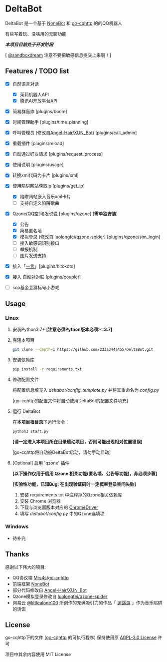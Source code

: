 # DeltaBot

DeltaBot 是一个基于 [NoneBot](https://github.com/nonebot/nonebot) 和 [go-cqhttp](https://github.com/Mrs4s/go-cqhttp) 的的QQ机器人

有些写着玩、没啥用的无聊功能

***本项目目前处于开发阶段***

[ [@sandboxdream](https://github.com/sandboxdream) 注意不要把敏感信息提交上来啊！]



## Features / TODO list

- [x] 自然语言对话
  - [x] 茉莉机器人API
  - [x] 腾讯AI开放平台API
- [x] 简易群轰炸 [plugins/boom]
- [x] 时间管理助手 [plugins/time_planning]
- [x] 呼叫管理员 (修改自[Angel-Hair/XUN_Bot](https://github.com/Angel-Hair/XUN_Bot/blob/master/xunbot/plugins/call_admin)) [plugins/call_admin]
- [x] 重载插件 [plugins/reload]
- [x] 自动通过好友请求 [plugins/request_process]
- [x] 使用说明 [plugins/usage]
- [x] 转换xml代码为卡片 [plugins/xml]
- [x] 使用陷阱网站获取ip [plugins/get_ip]
  - [x] 陷阱网站嵌入音乐xml卡片
  - [ ] 支持自定义陷阱歌曲
- [x] Qzone(QQ空间)发说说 [plugins/qzone] [**需单独安装**]
  - [x] 公告
  - [x] 简易匿名墙
  - [x] 模拟登录 (修改自 [luolongfei/qzone-spider](https://github.com/luolongfei/qzone-spider)) [plugins/qzone/sim_login]
  - [ ] 接入敏感词识别接口
  - [ ] 举报机制
  - [ ] 图片发送支持
- [x] 接入「[一言](hitokoto.cn)」[plugins/hitokoto]
- [x] 接入 [自动对对联](https://ai.binwang.me/couplet/) [plugins/couplet]
- [ ] scp基金会猜标号小游戏




## Usage

### Linux

1. 安装Python3.7+ **[注意必须Python版本必须>=3.7]**

2. 克隆本项目

   ```bash
   git clone --depth=1 https://github.com/233a344a455/DeltaBot.git
   ```

3. 安装依赖库

   ```bash
   pip install -r requirements.txt
   ```

   

4. 修改配置文件

   将配置信息填充入 *deltabot/config_template.py* 并将其重命名为 *config.py*

   [go-cqhttp的配置文件将自动使用DeltaBot的配置文件填充]

   

5. 运行 DeltaBot

   在**本项目根目录**下运行命令：

   ```bash
   python3 start.py
   ```

   **[请一定进入本项目所在目录启动项目，否则可能出现相对位置错误]**

   [go-cqhttp将自动被DeltaBot启动，请勿手动启动]
   
   
   
6. [Optional] 启用 'qzone' 插件

   **[以下操作仅用于启用 Qzone 相关功能(匿名墙、公告等功能)，非必须步骤]**

   **[实验性功能，已知Bug: 在出现验证码时一定概率登录空间失败]**

   1. 安装 requirements.txt 中注释掉的Qzone相关依赖库
   2. 安装 Chrome 浏览器
   3. 下载与浏览器版本对应的 [ChromeDriver](https://chromedriver.chromium.org/)
   4. 填写 *deltabot/config.py* 中的Qzone选填项



### Windows

- 待补充



## Thanks

感谢以下伟大的项目:

- QQ协议端 [Mrs4s/go-cqhttp](https://github.com/Mrs4s/go-cqhttp)
- 前端框架 [NoneBot](https://github.com/nonebot/nonebot)
- 部分代码修改自 [Angel-Hair/XUN_Bot](https://github.com/Angel-Hair/XUN_Bot)
- Qzone模拟登录修改自 [luolongfei/qzone-spider](https://github.com/luolongfei/qzone-spider)
- 网易云 [@littlealone100](https://music.163.com/#/artist?id=12063182) 所创作的充满吸引力的作品「 [逍遥游](https://music.163.com/#/song?id=532522915) 」作为音乐陷阱的诱饵


## License

go-cqhttp下的文件 ([go-cqhttp](https://github.com/Mrs4s/go-cqhttp) 的可执行程序) 保持使用原 [AGPL-3.0 License](https://github.com/Mrs4s/go-cqhttp/blob/master/LICENSE) 许可

项目中其余内容使用 MIT License

